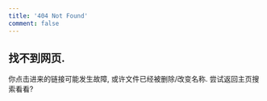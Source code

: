 ```yaml
---
title: '404 Not Found'
comment: false
---
```

## 找不到网页.
你点击进来的链接可能发生故障, 或许文件已经被删除/改变名称.
尝试<a onclick="show_confirm()">返回主页</a>搜索看看?</br></br>

<script type="text/javascript">
function show_confirm()
{
var r=confirm("你以为你只需要点一下就可以返回主页?" + '\n' + "那你就大错特错了, 实际上你需要点两下.");
if (r==true)
  {
  window.location.href='https://crs.mainstars.net/burogu';
  }
else
  {
  alert("真的想在这个无聊的404页面呆下去吗?");
  }
}
</script>